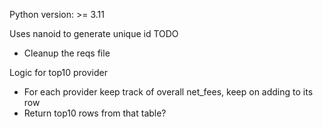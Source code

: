 Python version: >= 3.11



Uses nanoid to generate unique id
TODO
- Cleanup the reqs file

Logic for top10 provider
- For each provider keep track of overall net_fees, keep on adding to its row
- Return top10 rows from that table?
